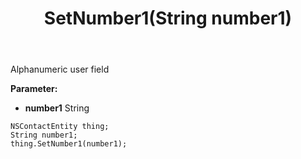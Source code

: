 ﻿---
uid: crmscript_ref_NSContactEntity_SetNumber1
title: SetNumber1(String number1)
intellisense: NSContactEntity.SetNumber1
keywords: NSContactEntity, GetNumber1
so.topic: reference
---

Alphanumeric user field

**Parameter:** 
 - **number1** String

```crmscript
NSContactEntity thing;
String number1;
thing.SetNumber1(number1);
```

